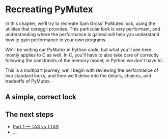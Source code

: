 # Recreating PyMutex

In this chapter, we'll try to recreate Sam Gross' PyMutex lock, using the
utilities that cereggii provides. This particular lock is very performant, and
understanding where the performance is gained will help you understand how to
gain performance in your own programs.

We'll be writing our PyMutex in Python code, but what you'll see here mostly
applies to C as well. In C, you'll have to also take care of correctly following
the constraints of the memory model; in Python we don't have to.

This is a multipart journey, we'll begin with reviewing the performance of two
standard locks, and then we'll delve into the details, choices, and tradeoffs of
PyMutex.

## A simple, correct lock


## The next steps


- [Part 1 — TAS vs TTAS](./test-and-set.md)
- ...

